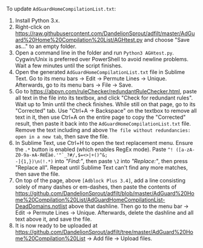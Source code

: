 To update `AdGuardHomeCompilationList.txt`:

1) Install Python 3.x.
2) Right-click on https://raw.githubusercontent.com/DandelionSprout/adfilt/master/AdGuard%20Home%20Compilation%20List/AGHtest.py and choose "Save as…" to an empty folder.
3) Open a command line in the folder and run `Python3 AGHtest.py`. Cygwin/Unix is preferred over PowerShell to avoid newline problems. Wait a few minutes until the script finishes.
4) Open the generated `AdGuardHomeCompilationList.txt` file in Sublime Text. Go to its menu bars → Edit → Permute Lines → Unique. Afterwards, go to its menu bars → File → Save.
5) Go to https://abpvn.com/ruleChecker/redundantRuleChecker.html, paste all text in the file into its textbox, and click "Check for redundant rules". Wait up to 1min until the check finishes. While still on that page, go to its "Corrected" tab. Use "Ctrl+A → Backspace" on the textbox to remove all text in it, then use Ctrl+A on the entire page to copy the "Corrected" result, then paste it back into the `AdGuardHomeCompilationList.txt` file. Remove the text including and above `The file without redundancies: open in a new tab`, then save the file.
6) In Sublime Text, use Ctrl+H to open the text replacement menu. Ensure the `.*` button is enabled (which enables RegEx mode). Paste <code>^! ([a-zA-Z0-9а-яА-ЯёЁàé.'"`_?#/,$=<>|+()^&; -]{1,})\n(!.*)</code> into <i>"Find:"</i>, then paste <code>\2</code> into <i>"Replace:"</i>, then press "Replace all". Repeat until Sublime Text can't find any more matches, then save the file.
7) On top of the page, above `[Adblock Plus 3.4]`, add a line consisting solely of many dashes or em-dashes, then paste the contents of https://github.com/DandelionSprout/adfilt/blob/master/AdGuard%20Home%20Compilation%20List/AdGuardHomeCompilationList-DeadDomains.notlist above that dashline. Then go to the menu bar → Edit → Permute Lines → Unique. Afterwards, delete the dashline and all text above it, and save the file.
8) It is now ready to be uploaded at https://github.com/DandelionSprout/adfilt/tree/master/AdGuard%20Home%20Compilation%20List → Add file → Upload files.
